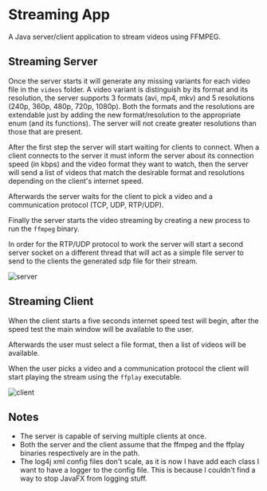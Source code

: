 # Streaming App

A Java server/client application to stream videos using FFMPEG.

## Streaming Server

Once the server starts it will generate any missing variants for each video file in the `videos` folder.
A video variant is distinguish by its format and its resolution, the server supports 3 formats (avi, mp4, mkv)
and 5 resolutions (240p, 360p, 480p, 720p, 1080p). Both the formats and the resolutions are extendable just by adding the
new format/resolution to the appropriate enum (and its functions). The server will not create greater resolutions than
those that are present.

After the first step the server will start waiting for clients to connect. When a client connects to the server it must
inform the server about its connection speed (in kbps) and the video format they want to watch, then the server
will send a list of videos that match the desirable format and resolutions depending on the client's internet speed.

Afterwards the server waits for the client to pick a video and a communication protocol (TCP, UDP, RTP/UDP).

Finally the server starts the video streaming by creating a new process to run the `ffmpeg` binary.

In order for the RTP/UDP protocol to work the server will start a second server socket on a different thread that will
act as a simple file server to send to the clients the generated sdp file for their stream.

![server](https://user-images.githubusercontent.com/34605386/117718871-611f4b00-b1e5-11eb-9240-694770d4f125.gif)

## Streaming Client

When the client starts a five seconds internet speed test will begin, after the speed test the main window will be
available to the user.

Afterwards the user must select a file format, then a list of videos will be available.

When the user picks a video and a communication protocol the client will start playing the stream using the `ffplay` executable.

![client](https://user-images.githubusercontent.com/34605386/117717757-e6a1fb80-b1e3-11eb-81b5-8bbabb28ac3b.gif)

## Notes

- The server is capable of serving multiple clients at once.
- Both the server and the client assume that the ffmpeg and the ffplay binaries respectively are in the path.
- The log4j xml config files don't scale, as it is now I have add each class I want to have a logger to the config file.
This is because I couldn't find a way to stop JavaFX from logging stuff.
